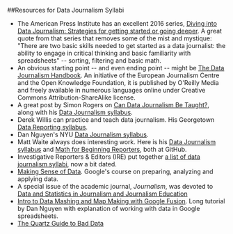 ##Resources for Data Journalism Syllabi

- The American Press Institute has an excellent 2016 series, [Diving into Data Journalism: Strategies for getting started or going deeper](https://www.americanpressinstitute.org/publications/reports/strategy-studies/data-journalism/). A great quote from that series that removes some of the mist and mystique: "There are two basic skills needed to get started as a data journalist: the ability to engage in critical thinking and basic familiarity with spreadsheets" -- sorting, filtering and basic math.
- An obvious starting point -- and even ending point -- might be [The Data Journalism Handbook](http://datajournalismhandbook.org/1.0/en/). An initiative of the European Journalism Centre and the Open Knowledge Foundation, it is published by O'Reilly Media and freely available in numerous languages online under Creative Commons Attribution-ShareAlike license.
- A great post by Simon Rogers on [Can Data Journalism Be Taught?](http://simonrogers.net/2015/01/16/can-data-journalism-be-taught/), along with his [Data Journalism syllabus](http://simonrogers.github.io/datajournalism/).
- Derek Willis can practice and teach data journalism. His Georgetown [Data Reporting syllabus](http://dwillis.github.io/data-reporting/).
- Dan Nguyen's NYU [Data Journalism syllabus](http://www.smalldatajournalism.com/class/).
- Matt Waite always does interesting work. Here is his [Data Journalism syllabus](https://github.com/mattwaite/JOUR407-Data-Journalism) and [Math for Beginning Reporters](https://github.com/mattwaite/MathForBeginningReporters), both at GitHub.
- Investigative Reporters & Editors (IRE) put together [a list of data journalism syllabi](https://ire.org/resource-center/educators-center/syllabi/), now a bit dated.
- [Making Sense of Data](https://datasense.withgoogle.com/course). Google's course on preparing, analyzing and applying data.
- A special issue of the academic journal, *Journalism*, was devoted to [Data and Statistics in Journalism and Journalism Education](http://jou.sagepub.com/content/17/1.toc)
- [Intro to Data Mashing and Map Making with Google Fusion](http://www.smalldatajournalism.com/projects/one-offs/mapping-with-fusion-tables/?utm_content=buffer8c5f4&utm_medium=social&utm_source=twitter.com&utm_campaign=buffer). Long tutorial by Dan Nguyen with explanation of working with data in Google spreadsheets.
- [The Quartz Guide to Bad Data](https://github.com/Quartz/bad-data-guide)

